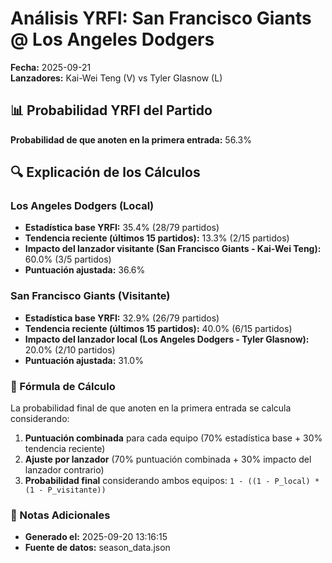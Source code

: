 # Análisis YRFI: San Francisco Giants @ Los Angeles Dodgers

**Fecha:** 2025-09-21  
**Lanzadores:** Kai-Wei Teng (V) vs Tyler Glasnow (L)

## 📊 Probabilidad YRFI del Partido

**Probabilidad de que anoten en la primera entrada:** 56.3%

## 🔍 Explicación de los Cálculos

### Los Angeles Dodgers (Local)
- **Estadística base YRFI:** 35.4% (28/79 partidos)
- **Tendencia reciente (últimos 15 partidos):** 13.3% (2/15 partidos)
- **Impacto del lanzador visitante (San Francisco Giants - Kai-Wei Teng):** 60.0% (3/5 partidos)
- **Puntuación ajustada:** 36.6%

### San Francisco Giants (Visitante)
- **Estadística base YRFI:** 32.9% (26/79 partidos)
- **Tendencia reciente (últimos 15 partidos):** 40.0% (6/15 partidos)
- **Impacto del lanzador local (Los Angeles Dodgers - Tyler Glasnow):** 20.0% (2/10 partidos)
- **Puntuación ajustada:** 31.0%

### 📝 Fórmula de Cálculo

La probabilidad final de que anoten en la primera entrada se calcula considerando:
1. **Puntuación combinada** para cada equipo (70% estadística base + 30% tendencia reciente)
2. **Ajuste por lanzador** (70% puntuación combinada + 30% impacto del lanzador contrario)
3. **Probabilidad final** considerando ambos equipos: `1 - ((1 - P_local) * (1 - P_visitante))`

### 📌 Notas Adicionales

- **Generado el:** 2025-09-20 13:16:15
- **Fuente de datos:** season_data.json
